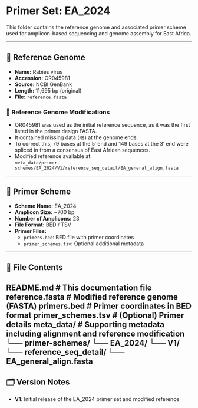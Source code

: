 # Primer Set: EA_2024

This folder contains the reference genome and associated primer scheme used for amplicon-based sequencing and genome assembly for East Africa.

---

## 📌 Reference Genome

- **Name:** Rabies virus
- **Accession:** OR045981
- **Source:** NCBI GenBank
- **Length:** 11,695 bp (original)
- **File:** `reference.fasta`

### 🔧 Reference Genome Modifications

- OR045981 was used as the initial reference sequence, as it was the first listed in the primer design FASTA.
- It contained missing data (`N`s) at the genome ends.
- To correct this, 79 bases at the 5′ end and 149 bases at the 3′ end were spliced in from a consensus of East African sequences.
- Modified reference available at:  
  `meta_data/primer-schemes/EA_2024/V1/reference_seq_detail/EA_general_align.fasta`

---

## 🧬 Primer Scheme

- **Scheme Name:** EA_2024
- **Amplicon Size:** ~700 bp
- **Number of Amplicons:** 23
- **File Format:** BED / TSV
- **Primer Files:**
  - `primers.bed`: BED file with primer coordinates
  - `primer_schemes.tsv`: Optional additional metadata

---

## 📁 File Contents
README.md                       # This documentation file
reference.fasta                 # Modified reference genome (FASTA)
primers.bed                     # Primer coordinates in BED format
primer_schemes.tsv              # (Optional) Primer details
meta_data/                      # Supporting metadata including alignment and reference modification
└── primer-schemes/
└── EA_2024/
└── V1/
└── reference_seq_detail/
└── EA_general_align.fasta
---

## 🗂️ Version Notes

- **V1**: Initial release of the EA_2024 primer set and modified reference